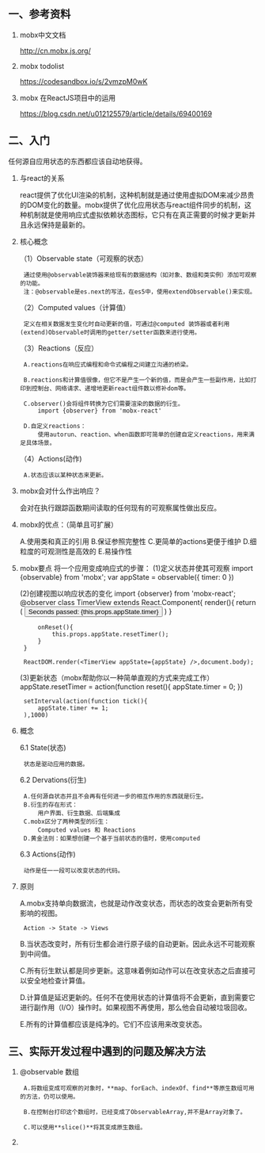 ## 一、参考资料
1. mobx中文文档

    http://cn.mobx.js.org/
2. mobx todolist

    https://codesandbox.io/s/2vmzpM0wK
3. mobx 在ReactJS项目中的运用

    https://blog.csdn.net/u012125579/article/details/69400169

## 二、入门
任何源自应用状态的东西都应该自动地获得。

1. 与react的关系

    react提供了优化UI渲染的机制，这种机制就是通过使用虚拟DOM来减少昂贵的DOM变化的数量。mobx提供了优化应用状态与react组件同步的机制，这种机制就是使用响应式虚拟依赖状态图标，它只有在真正需要的时候才更新并且永远保持是最新的。
    
2. 核心概念

    （1）Observable state（可观察的状态）
    
        通过使用@observable装饰器来给现有的数据结构（如对象、数组和类实例）添加可观察的功能。
        注：@observable是es.next的写法，在es5中，使用extendObservable()来实现。

    （2）Computed values（计算值）
    
        定义在相关数据发生变化时自动更新的值，可通过@computed 装饰器或者利用(extend)Observable时调用的getter/setter函数来进行使用。

    （3）Reactions（反应）
    
        A.reactions在响应式编程和命令式编程之间建立沟通的桥梁。

        B.reactions和计算值很像，但它不是产生一个新的值，而是会产生一些副作用，比如打印到控制台、网络请求、递增地更新react组件数以修补dom等。

        C.observer()会将组件转换为它们需要渲染的数据的衍生。
            import {observer} from 'mobx-react'

        D.自定义reactions：
            使用autorun、reaction、when函数即可简单的创建自定义reactions，用来满足具体场景。

    （4）Actions(动作)
    
        A.状态应该以某种状态来更新。
          

        
3. mobx会对什么作出响应？

    会对在执行跟踪函数期间读取的任何现有的可观察属性做出反应。

4. mobx的优点：（简单且可扩展）

    A.使用类和真正的引用
    B.保证参照完整性
    C.更简单的actions更便于维护
    D.细粒度的可观测性是高效的
    E.易操作性

5. mobx要点
    将一个应用变成响应式的步骤：
    (1)定义状态并使其可观察
        import {observable} from 'mobx';
        var appState = observable({
            timer: 0
        })

    (2)创建视图以响应状态的变化
        import {observer} from 'mobx-react';
        @observer
        class TimerView extends React.Component{
            render(){
                return (
                    <button onClick={this.onReset.bind(this)}>
                        Seconds passed: {this.props.appState.timer}
                    </button>
                )
            }

            onReset(){
                this.props.appState.resetTimer();
            }
        }

        ReactDOM.render(<TimerView appState={appState} />,document.body);

    (3)更新状态（mobx帮助你以一种简单直观的方式来完成工作）
        appState.resetTimer = action(function reset(){
            appState.timer = 0;
        })

        setInterval(action(function tick(){
            appState.timer += 1;
        ),1000)
    

6. 概念

    6.1 State(状态)
    
        状态是驱动应用的数据。

    6.2 Dervations(衍生)
    
        A.任何源自状态并且不会再有任何进一步的相互作用的东西就是衍生。
        B.衍生的存在形式：
            用户界面、衍生数据、后端集成
        C.mobx区分了两种类型的衍生：
            Computed values 和 Reactions
        D.黄金法则：如果想创建一个基于当前状态的值时，使用computed

    6.3 Actions(动作)
    
        动作是任一一段可以改变状态的代码。

7. 原则

    A.mobx支持单向数据流，也就是动作改变状态，而状态的改变会更新所有受影响的视图。
    
        Action -> State -> Views

    B.当状态改变时，所有衍生都会进行原子级的自动更新。因此永远不可能观察到中间值。

    C.所有衍生默认都是同步更新。这意味着例如动作可以在改变状态之后直接可以安全地检查计算值。

    D.计算值是延迟更新的。任何不在使用状态的计算值将不会更新，直到需要它进行副作用（I/O）操作时。如果视图不再使用，那么他会自动被垃圾回收。

    E.所有的计算值都应该是纯净的。它们不应该用来改变状态。


## 三、实际开发过程中遇到的问题及解决方法
1. @observable 数组

        A.将数组变成可观察的对象时，**map、forEach、indexOf、find**等原生数组可用的方法，仍可以使用。

        B.在控制台打印这个数组时，已经变成了ObservableArray,并不是Array对象了。

        C.可以使用**slice()**将其变成原生数组。

2. 
